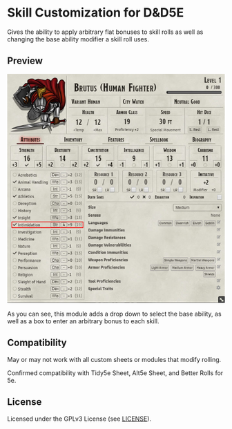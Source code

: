 # Skill Customization for D&D5E

Gives the ability to apply arbitrary flat bonuses to skill rolls as well as changing the base ability modifier a skill roll uses.

## Preview

![Preview](preview.jpg)

As you can see, this module adds a drop down to select the base ability, as well as a box to enter an arbitrary bonus to each skill.

## Compatibility

May or may not work with all custom sheets or modules that modify rolling.

Confirmed compatibility with Tidy5e Sheet, Alt5e Sheet, and Better Rolls for 5e.

## License

Licensed under the GPLv3 License (see [LICENSE](LICENSE)).
